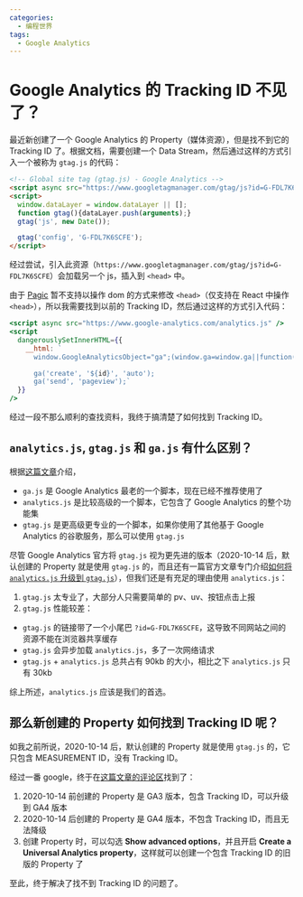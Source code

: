 ```yaml
---
categories:
  - 编程世界
tags:
  - Google Analytics
---
```


# Google Analytics 的 Tracking ID 不见了？

最近新创建了一个 Google Analytics 的 Property（媒体资源），但是找不到它的 Tracking ID 了。根据文档，需要创建一个 Data Stream，然后通过这样的方式引入一个被称为 `gtag.js` 的代码：

```html
<!-- Global site tag (gtag.js) - Google Analytics -->
<script async src="https://www.googletagmanager.com/gtag/js?id=G-FDL7K6SCFE"></script>
<script>
  window.dataLayer = window.dataLayer || [];
  function gtag(){dataLayer.push(arguments);}
  gtag('js', new Date());

  gtag('config', 'G-FDL7K6SCFE');
</script>
```

经过尝试，引入此资源（`https://www.googletagmanager.com/gtag/js?id=G-FDL7K6SCFE`）会加载另一个 js，插入到 `<head>` 中。

由于 [Pagic](https://github.com/xcatliu/pagic) 暂不支持以操作 dom 的方式来修改 `<head>`（仅支持在 React 中操作 `<head>`），所以我需要找到以前的 Tracking ID，然后通过这样的方式引入代码：

```jsx
<script async src="https://www.google-analytics.com/analytics.js" />
<script
  dangerouslySetInnerHTML={{
    __html: `
      window.GoogleAnalyticsObject="ga";(window.ga=window.ga||function(){(window.ga.q=window.ga.q||[]).push(arguments);}),(window.ga.l=1*new Date());

      ga('create', '${id}', 'auto');
      ga('send', 'pageview');`
  }}
/>
```

经过一段不那么顺利的查找资料，我终于搞清楚了如何找到 Tracking ID。

## `analytics.js`, `gtag.js` 和 `ga.js` 有什么区别？

根据[这篇文章](https://daan.dev/wordpress/difference-analyics-gtag-ga-js/)介绍，

- `ga.js` 是 Google Analytics 最老的一个脚本，现在已经不推荐使用了
- `analytics.js` 是比较高级的一个脚本，它包含了 Google Analytics 的整个功能集
- `gtag.js` 是更高级更专业的一个脚本，如果你使用了其他基于 Google Analytics 的谷歌服务，那么可以使用 `gtag.js`

尽管 Google Analytics 官方将 `gtag.js` 视为更先进的版本（2020-10-14 后，默认创建的 Property 就是使用 `gtag.js` 的，而且还有一篇官方文章专门介绍[如何将 `analytics.js` 升级到 `gtag.js`](https://developers.google.com/analytics/devguides/collection/upgrade/analyticsjs)），但我们还是有充足的理由使用 `analytics.js`：

1. `gtag.js` 太专业了，大部分人只需要简单的 pv、uv、按钮点击上报
2. `gtag.js` 性能较差：
  - `gtag.js` 的链接带了一个小尾巴 `?id=G-FDL7K6SCFE`，这导致不同网站之间的资源不能在浏览器共享缓存
  - `gtag.js` 会异步加载 `analytics.js`，多了一次网络请求
  - `gtag.js` + `analytics.js` 总共占有 90kb 的大小，相比之下 `analytics.js` 只有 30kb

综上所述，`analytics.js` 应该是我们的首选。

## 那么新创建的 Property 如何找到 Tracking ID 呢？

如我之前所说，2020-10-14 后，默认创建的 Property 就是使用 `gtag.js` 的，它只包含 MEASUREMENT ID，没有 Tracking ID。

经过一番 google，终于在[这篇文章的评论区](https://analyticshelp.io/blog/google-analytics-property-tracking-id/)找到了：

1. 2020-10-14 前创建的 Property 是 GA3 版本，包含 Tracking ID，可以升级到 GA4 版本
2. 2020-10-14 后创建的 Property 是 GA4 版本，不包含 Tracking ID，而且无法降级
3. 创建 Property 时，可以勾选 **Show advanced options**，并且开启 **Create a Universal Analytics property**，这样就可以创建一个包含 Tracking ID 的旧版的 Property 了

至此，终于解决了找不到 Tracking ID 的问题了。
